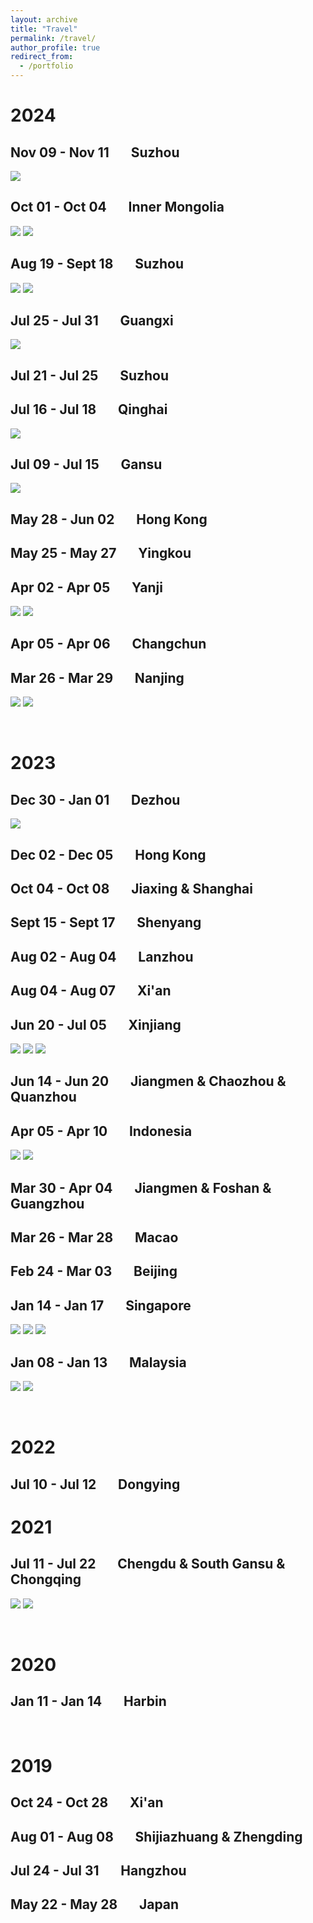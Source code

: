 ```yaml
---
layout: archive
title: "Travel"
permalink: /travel/
author_profile: true
redirect_from:
  - /portfolio
---
```


2024
=


Nov 09 - Nov 11 &nbsp;&nbsp;&nbsp;&nbsp;&nbsp; Suzhou
-
![](https://github.com/anbangyuan.github.io/travel/suzhou3.JPG)

Oct 01 - Oct 04 &nbsp;&nbsp;&nbsp;&nbsp;&nbsp; Inner Mongolia
-
![](https://github.com/anbangyuan.github.io/travel/wulanbutong1.JPG)
![](https://github.com/anbangyuan.github.io/travel/wulanbutong2.JPG)

Aug 19 - Sept 18 &nbsp;&nbsp;&nbsp;&nbsp;&nbsp; Suzhou
-
![](https://github.com/anbangyuan.github.io/travel/suzhou1.JPG)
![](https://github.com/anbangyuan.github.io/travel/suzhou2.JPG)

Jul 25 - Jul 31 &nbsp;&nbsp;&nbsp;&nbsp;&nbsp; Guangxi
-
![](https://github.com/anbangyuan.github.io/travel/guangxi.JPG)

Jul 21 - Jul 25 &nbsp;&nbsp;&nbsp;&nbsp;&nbsp; Suzhou
-

Jul 16 - Jul 18 &nbsp;&nbsp;&nbsp;&nbsp;&nbsp; Qinghai
-
![](https://github.com/anbangyuan.github.io/travel/qinggan2.JPG)

Jul 09 - Jul 15 &nbsp;&nbsp;&nbsp;&nbsp;&nbsp; Gansu
-
![](https://github.com/anbangyuan.github.io/travel/qinggan1.JPG)

May 28 - Jun 02 &nbsp;&nbsp;&nbsp;&nbsp;&nbsp; Hong Kong
-

May 25 - May 27 &nbsp;&nbsp;&nbsp;&nbsp;&nbsp; Yingkou
-

Apr 02 - Apr 05 &nbsp;&nbsp;&nbsp;&nbsp;&nbsp; Yanji
-
![](https://github.com/anbangyuan.github.io/travel/yanji1.JPG)
![](https://github.com/anbangyuan.github.io/travel/yanji2.JPG)

Apr 05 - Apr 06 &nbsp;&nbsp;&nbsp;&nbsp;&nbsp; Changchun
-

Mar 26 - Mar 29 &nbsp;&nbsp;&nbsp;&nbsp;&nbsp; Nanjing
-
![](https://github.com/anbangyuan.github.io/travel/nanjing1.JPG)
![](https://github.com/anbangyuan.github.io/travel/nanjing2.JPG)

<br>

2023
=

Dec 30 - Jan 01 &nbsp;&nbsp;&nbsp;&nbsp;&nbsp; Dezhou
-
![](https://github.com/anbangyuan.github.io/travel/dezhou.JPG)

Dec 02 - Dec 05 &nbsp;&nbsp;&nbsp;&nbsp;&nbsp; Hong Kong
-

Oct 04 - Oct 08 &nbsp;&nbsp;&nbsp;&nbsp;&nbsp; Jiaxing & Shanghai
-

Sept 15 - Sept 17 &nbsp;&nbsp;&nbsp;&nbsp;&nbsp; Shenyang
-

Aug 02 - Aug 04 &nbsp;&nbsp;&nbsp;&nbsp;&nbsp; Lanzhou
-

Aug 04 - Aug 07 &nbsp;&nbsp;&nbsp;&nbsp;&nbsp; Xi'an
-

Jun 20 - Jul 05 &nbsp;&nbsp;&nbsp;&nbsp;&nbsp; Xinjiang
-
![](https://github.com/anbangyuan.github.io/travel/xinjiang1.JPG)
![](https://github.com/anbangyuan.github.io/travel/xinjiang2.JPG)
![](https://github.com/anbangyuan.github.io/travel/xinjiang3.JPG)

Jun 14 - Jun 20 &nbsp;&nbsp;&nbsp;&nbsp;&nbsp; Jiangmen & Chaozhou & Quanzhou
-

Apr 05 - Apr 10 &nbsp;&nbsp;&nbsp;&nbsp;&nbsp; Indonesia
-
![](https://github.com/anbangyuan.github.io/travel/indonesia1.JPG)
![](https://github.com/anbangyuan.github.io/travel/indonesia2.JPG)

Mar 30 - Apr 04 &nbsp;&nbsp;&nbsp;&nbsp;&nbsp; Jiangmen & Foshan & Guangzhou
-

Mar 26 - Mar 28 &nbsp;&nbsp;&nbsp;&nbsp;&nbsp; Macao
-

Feb 24 - Mar 03 &nbsp;&nbsp;&nbsp;&nbsp;&nbsp; Beijing
-

Jan 14 - Jan 17 &nbsp;&nbsp;&nbsp;&nbsp;&nbsp; Singapore
-
![](https://github.com/anbangyuan.github.io/travel/singapore1.JPG)
![](https://github.com/anbangyuan.github.io/travel/singapore2.JPG)
![](https://github.com/anbangyuan.github.io/travel/singapore3.JPG)


Jan 08 - Jan 13 &nbsp;&nbsp;&nbsp;&nbsp;&nbsp; Malaysia
-
![](https://github.com/anbangyuan.github.io/travel/malaysia1.JPG)
![](https://github.com/anbangyuan.github.io/travel/malaysia2.JPG)

<br>

2022
=

Jul 10 - Jul 12 &nbsp;&nbsp;&nbsp;&nbsp;&nbsp; Dongying
-

2021
=

Jul 11 - Jul 22 &nbsp;&nbsp;&nbsp;&nbsp;&nbsp; Chengdu & South Gansu & Chongqing
-
![](https://github.com/anbangyuan.github.io/travel/gannan1.JPG)
![](https://github.com/anbangyuan.github.io/travel/gannan2.JPG)

<br>

2020
=

Jan 11 - Jan 14 &nbsp;&nbsp;&nbsp;&nbsp;&nbsp; Harbin
-

<br>

2019
=

Oct 24 - Oct 28 &nbsp;&nbsp;&nbsp;&nbsp;&nbsp; Xi'an
-

Aug 01 - Aug 08 &nbsp;&nbsp;&nbsp;&nbsp;&nbsp; Shijiazhuang & Zhengding
-

Jul 24 - Jul 31 &nbsp;&nbsp;&nbsp;&nbsp;&nbsp; Hangzhou
-

May 22 - May 28 &nbsp;&nbsp;&nbsp;&nbsp;&nbsp; Japan
-
